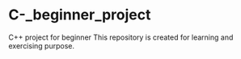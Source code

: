 # C-_beginner_project
C++ project for beginner
This repository is created for learning and exercising purpose.
